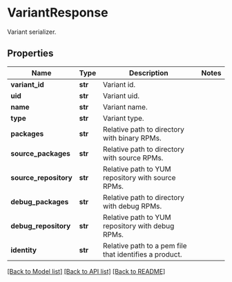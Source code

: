 # VariantResponse

Variant serializer.
## Properties
Name | Type | Description | Notes
------------ | ------------- | ------------- | -------------
**variant_id** | **str** | Variant id. | 
**uid** | **str** | Variant uid. | 
**name** | **str** | Variant name. | 
**type** | **str** | Variant type. | 
**packages** | **str** | Relative path to directory with binary RPMs. | 
**source_packages** | **str** | Relative path to directory with source RPMs. | 
**source_repository** | **str** | Relative path to YUM repository with source RPMs. | 
**debug_packages** | **str** | Relative path to directory with debug RPMs. | 
**debug_repository** | **str** | Relative path to YUM repository with debug RPMs. | 
**identity** | **str** | Relative path to a pem file that identifies a product. | 

[[Back to Model list]](../README.md#documentation-for-models) [[Back to API list]](../README.md#documentation-for-api-endpoints) [[Back to README]](../README.md)


